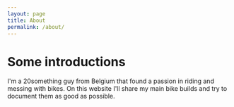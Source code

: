 ```yaml
---
layout: page
title: About
permalink: /about/
---
```


# Some introductions

I'm a 20something guy from Belgium that found a passion in riding and messing with bikes. On this website I'll share my main bike builds and try to document them as good as possible. 
